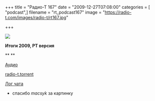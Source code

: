 +++
title = "Радио-Т 167"
date = "2009-12-27T07:08:00"
categories = [ "podcast",]
filename = "rt_podcast167"
image = "https://radio-t.com/images/radio-t/rt167.jpg"

+++

![](https://radio-t.com/images/radio-t/rt167.jpg)

**Итоги 2009, РТ версия**

**
**

[Аудио](http://archive.rucast.net/radio-t/media/rt_podcast167.mp3)

[radio-t.torrent](http://www.radio-t.com/torrents/rt_podcast167.mp3.torrent)

[Лог чата](http://chat.radio-t.com/logs/radio-t-167.html)

* спасибо _macsyk_ за картинку

<audio src="http://archive.rucast.net/radio-t/media/rt_podcast167.mp3" preload="none"></audio>